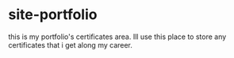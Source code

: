 # site-portfolio
 this is my portfolio's certificates area.
 Ill use this place to store any certificates that i get along my career.
